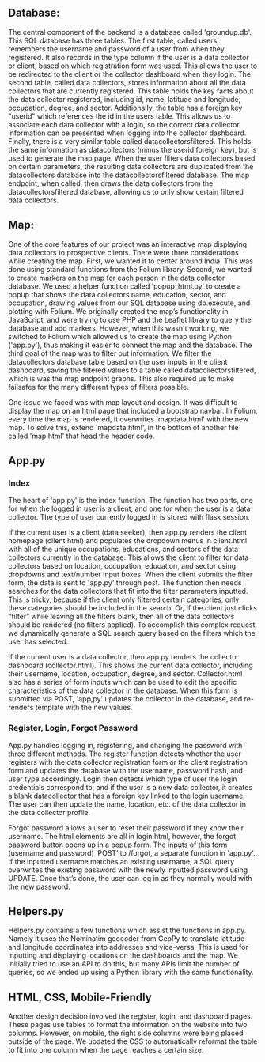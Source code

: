 ## Database:
The central component of the backend is a database called 'groundup.db'. This SQL database has three tables. The first table, called users, remembers the username and password of a user from when they registered. It also records in the type column if the user is a data collector or client, based on which registration form was used. This allows the user to be redirected to the client or the collector dashboard when they login. The second table, called data collectors, stores information about all the data collectors that are currently registered. This table holds the key facts about the data collector registered, including id, name, latitude and longitude, occupation, degree, and sector. Additionally, the table has a foreign key "userid" which references the id in the users table. This allows us to associate each data collector with a login, so the correct data collector information can be presented when logging into the collector dashboard. Finally, there is a very similar table called datacollectorsfiltered. This holds the same information as datacollectors (minus the userid foreign key), but is used to generate the map page. When the user filters data collectors based on certain parameters, the resulting data collectors are duplicated from the datacollectors database into the datacollectorsfiltered database. The map endpoint, when called, then draws the data collectors from the datacollectorsfiltered database, allowing us to only show certain filtered data collectors.

## Map:
One of the core features of our project was an interactive map displaying data collectors to prospective clients. There were three considerations while creating the map. First, we wanted it to center around India. This was done using standard functions from the Folium library. Second, we wanted to create markers on the map for each person in the data collector database. We used a helper function called 'popup_html.py' to create a popup that shows the data collectors name, education, sector, and occupation, drawing values from our SQL database using db.execute, and plotting with Folium. We originally created the map’s functionality in JavaScript, and were trying to use PHP and the Leaflet library to query the database and add markers. However, when this wasn't working, we switched to Folium which allowed us to create the map using Python ('app.py'), thus making it easier to connect the map and the database. The third goal of the map was to filter out information. We filter the datacollectors database table based on the user inputs in the client dashboard, saving the filtered values to a table called datacollectorsfiltered, which is was the map endpoint graphs. This also required us to make failsafes for the many different types of filters possible.

One issue we faced was with map layout and design. It was difficult to display the map on an html page that included a bootstrap navbar. In Folium, every time the map is rendered, it overwrites 'mapdata.html' with the new map. To solve this, extend 'mapdata.html', in the bottom of another file called 'map.html' that head the header code. 

## App.py
### Index
The heart of 'app.py' is the index function. The function has two parts, one for when the logged in user is a client, and one for when the user is a data collector. The type of user currently logged in is stored with flask session.

If the current user is a client (data seeker), then app.py renders the client homepage (client.html) and populates the dropdown menus in client.html with all of the unique occupations, educations, and sectors of the data collectors currently in the database. This allows the client to filter for data collectors based on location, occupation, education, and sector using dropdowns and text/number input boxes. When the client submits the filter form, the data is sent to 'app.py' through post. The function then needs searches for the data collectors that fit into the filter parameters inputted. This is tricky, because if the client only filtered certain categories, only these categories should be included in the search. Or, if the client just clicks “filter” while leaving all the filters blank, then all of the data collectors should be rendered (no filters applied). To accomplish this complex request, we dynamically generate a SQL search query based on the filters which the user has selected. 

If the current user is a data collector, then app.py renders the collector dashboard (collector.html). This shows the current data collector, including their username, location, occupation, degree, and sector. Collector.html also has a series of form inputs which can be used to edit the specific characteristics of the data collector in the database. When this form is submitted via POST, 'app,py' updates the collector in the database, and re-renders template with the new values.

### Register, Login, Forgot Password 
App.py handles logging in, registering, and changing the password with three different methods. The register function detects whether the user registers with the data collector registration form or the client registration form and updates the database with the username, password hash, and user type accordingly. Login then detects which type of user the login credentials correspond to, and if the user is a new data collector, it creates a blank datacollector that has a foreign key linked to the login username. The user can then update the name, location, etc. of the data collector in the data collector profile. 

Forgot password allows a user to reset their password if they know their username. The html elements are all in login.html, however, the forgot password button opens up in a popup form. The inputs of this form (username and password) ‘POST’ to /forgot, a separate function in 'app.py'.. If the inputted username matches an existing username, a SQL query overwrites the existing password with the newly inputted password using UPDATE. Once that’s done, the user can log in as they normally would with the new password. 

## Helpers.py
Helpers.py contains a few functions which assist the functions in app.py. Namely it uses the Nominatim geocoder from GeoPy to translate latitude and longitude coordinates into addresses and vice-versa. This is used for inputting and displaying locations on the dashboards and the map. We initially tried to use an API to do this, but many APIs limit the number of queries, so we ended up using a Python library with the same functionality. 

## HTML, CSS, Mobile-Friendly
Another design decision involved the register, login, and dashboard pages. These pages use tables to format the information on the website into two columns. However, on mobile, the right side columns were being placed outside of the page. We updated the CSS to automatically reformat the table to fit into one column when the page reaches a certain size. 